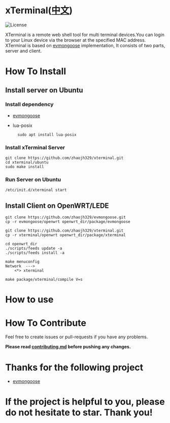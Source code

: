 # xTerminal([中文](https://github.com/zhaojh329/xterminal/blob/master/README_ZH.md))

![](https://img.shields.io/badge/license-GPLV3-brightgreen.svg?style=plastic "License")

XTerminal is a remote web shell tool for multi terminal devices.You can login to your Linux device via the browser at the specified MAC address.
XTerminal is based on [evmongoose](https://github.com/zhaojh329/evmongoose) implementation, It consists of two parts, server and client.

# How To Install
## Install server on Ubuntu
### Install dependency
* [evmongoose](https://github.com/zhaojh329/evmongoose/blob/master/README.md)

* lua-posix

		sudo apt install lua-posix
    
### Install xTerminal Server
    git clone https://github.com/zhaojh329/xterminal.git
    cd xterminal/ubuntu
	sudo make install

### Run Server on Ubuntu
	/etc/init.d/xterminal start

## Install Client on OpenWRT/LEDE
	git clone https://github.com/zhaojh329/evmongoose.git
	cp -r evmongoose/openwrt openwrt_dir/package/evmongoose
	
	git clone https://github.com/zhaojh329/xterminal.git
	cp -r xterminal/openwrt openwrt_dir/package/xterminal
	
	cd openwrt_dir
	./scripts/feeds update -a
	./scripts/feeds install -a
	
	make menuconfig
	Network  --->
	    <*> xterminal
	
	make package/xterminal/compile V=s

# How to use


# How To Contribute
Feel free to create issues or pull-requests if you have any problems.

**Please read [contributing.md](https://github.com/zhaojh329/xterminal/blob/master/contributing.md)
before pushing any changes.**

# Thanks for the following project
* [evmongoose](https://github.com/zhaojh329/evmongoose)

# If the project is helpful to you, please do not hesitate to star. Thank you!
